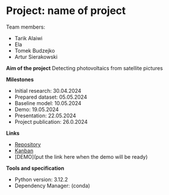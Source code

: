 # Project: name of project
Team members:
- Tarik Alaiwi
- Ela 
- Tomek Budzejko
- Artur Sierakowski

**Aim of the project**
Detecting photovoltaics from satellite pictures

**Milestones**
- Initial research: 30.04.2024 
- Prepared dataset: 05.05.2024 
- Baseline model: 10.05.2024 
- Demo: 19.05.2024 
- Presentation: 22.05.2024 
- Project publication: 26.0.2024 

**Links**
- [Repository](https://github.com/knsiczarnamagia/yolo.git)
- [Kanban](https://github.com/users/knsiczarnamagia/projects/11/views/8)
- [DEMO](put the link here when the demo will be ready)

**Tools and specification**
- Python version: 3.12.2
- Dependency Manager: (conda)